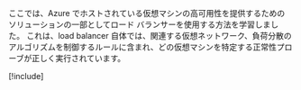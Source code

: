ここでは、Azure でホストされている仮想マシンの高可用性を提供するためのソリューションの一部としてロード バランサーを使用する方法を学習しました。 これは、load balancer 自体では、関連する仮想ネットワーク、負荷分散のアルゴリズムを制御するルールに含まれ、どの仮想マシンを特定する正常性プローブが正しく実行されています。

[!include[](../../../includes/azure-sandbox-cleanup.md)]